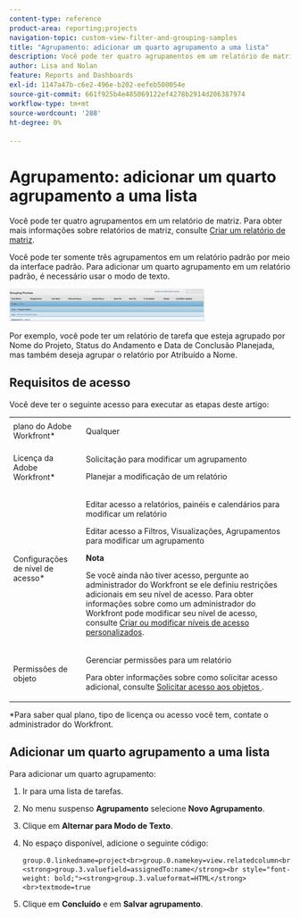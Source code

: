 ```yaml
---
content-type: reference
product-area: reporting;projects
navigation-topic: custom-view-filter-and-grouping-samples
title: "Agrupamento: adicionar um quarto agrupamento a uma lista"
description: Você pode ter quatro agrupamentos em um relatório de matriz. Para obter mais informações sobre relatórios de matriz, consulte Criar um relatório de matriz.
author: Lisa and Nolan
feature: Reports and Dashboards
exl-id: 1147a47b-c6e2-496e-b202-eefeb500054e
source-git-commit: 661f925b4e485069122ef4278b2914d206387974
workflow-type: tm+mt
source-wordcount: '288'
ht-degree: 0%

---
```


# Agrupamento: adicionar um quarto agrupamento a uma lista

Você pode ter quatro agrupamentos em um relatório de matriz. Para obter mais informações sobre relatórios de matriz, consulte [Criar um relatório de matriz](../../../reports-and-dashboards/reports/creating-and-managing-reports/create-matrix-report.md).

Você pode ter somente três agrupamentos em um relatório padrão por meio da interface padrão. Para adicionar um quarto agrupamento em um relatório padrão, é necessário usar o modo de texto.

![Quatro_agrupamentos_em_um_relatório_padrão.png](assets/four-groupings-in-a-standard-report-350x59.png)

Por exemplo, você pode ter um relatório de tarefa que esteja agrupado por Nome do Projeto, Status do Andamento e Data de Conclusão Planejada, mas também deseja agrupar o relatório por Atribuído a Nome.

## Requisitos de acesso

Você deve ter o seguinte acesso para executar as etapas deste artigo:

<table style="table-layout:auto"> 
 <col> 
 <col> 
 <tbody> 
  <tr> 
   <td role="rowheader">plano do Adobe Workfront*</td> 
   <td> <p>Qualquer</p> </td> 
  </tr> 
  <tr> 
   <td role="rowheader">Licença da Adobe Workfront*</td> 
   <td> <p>Solicitação para modificar um agrupamento </p>
   <p>Planejar a modificação de um relatório</p> </td> 
  </tr> 
  <tr> 
   <td role="rowheader">Configurações de nível de acesso*</td> 
   <td> <p>Editar acesso a relatórios, painéis e calendários para modificar um relatório</p> <p>Editar acesso a Filtros, Visualizações, Agrupamentos para modificar um agrupamento</p> <p><b>Nota</b>

Se você ainda não tiver acesso, pergunte ao administrador do Workfront se ele definiu restrições adicionais em seu nível de acesso. Para obter informações sobre como um administrador do Workfront pode modificar seu nível de acesso, consulte <a href="../../../administration-and-setup/add-users/configure-and-grant-access/create-modify-access-levels.md" class="MCXref xref">Criar ou modificar níveis de acesso personalizados</a>.</p> </td>
</tr>  
  <tr> 
   <td role="rowheader">Permissões de objeto</td> 
   <td> <p>Gerenciar permissões para um relatório</p> <p>Para obter informações sobre como solicitar acesso adicional, consulte <a href="../../../workfront-basics/grant-and-request-access-to-objects/request-access.md" class="MCXref xref">Solicitar acesso aos objetos </a>.</p> </td> 
  </tr> 
 </tbody> 
</table>

&#42;Para saber qual plano, tipo de licença ou acesso você tem, contate o administrador do Workfront.

## Adicionar um quarto agrupamento a uma lista

Para adicionar um quarto agrupamento:

1. Ir para uma lista de tarefas.
1. No menu suspenso **Agrupamento** selecione **Novo Agrupamento**.

1. Clique em **Alternar para Modo de Texto**.
1. No espaço disponível, adicione o seguinte código:

   ```
   group.0.linkedname=project<br>group.0.namekey=view.relatedcolumn<br>group.0.namekeyargkey.0=project<br>group.0.namekeyargkey.1=name<br>group.0.valuefield=project:name<br>group.0.valueformat=string<br>group.1.enumclass=com.attask.common.constants.ProgressStatusEnum<br>group.1.enumtype=TASK<br>group.1.linkedname=direct<br>group.1.namekey=progressStatus<br>group.1.type=enum<br>group.1.valuefield=progressStatus<br>group.1.valueformat=val<br>group.2.groupdatesby=WY<br>group.2.linkedname=direct<br>group.2.namekey=plannedCompletionDate<br>group.2.notime=false<br>group.2.valuefield=plannedCompletionDate<br>group.2.valueformat=atDateAsWeekString<br><strong>group.3.valuefield=assignedTo:name</strong><br style="font-weight: bold;"><strong>group.3.valueformat=HTML</strong><br>textmode=true
   ```

1. Clique em **Concluído** e em **Salvar agrupamento**.
